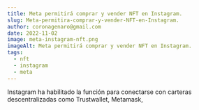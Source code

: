 ```yaml
---
title: Meta permitirá comprar y vender NFT en Instagram.
slug: Meta-permitira-comprar-y-vender-NFT-en-Instagram.
author: coronagenaro@gmail.com
date: 2022-11-02
image: meta-instagram-nft.png
imageAlt: Meta permitirá comprar y vender NFT en Instagram.
tags:
  - nft
  - instagram
  - meta
---
```

Instagram ha habilitado la función para conectarse con carteras descentralizadas como Trustwallet, Metamask,